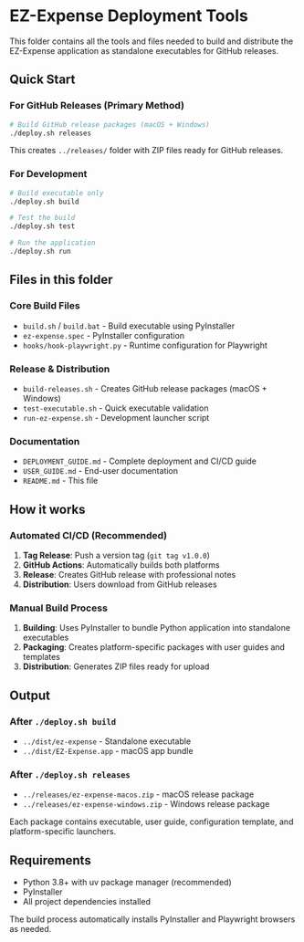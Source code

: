 # EZ-Expense Deployment Tools

This folder contains all the tools and files needed to build and distribute the EZ-Expense application as standalone executables for GitHub releases.

## Quick Start

### For GitHub Releases (Primary Method)

```bash
# Build GitHub release packages (macOS + Windows)
./deploy.sh releases
```

This creates `../releases/` folder with ZIP files ready for GitHub releases.

### For Development

```bash
# Build executable only
./deploy.sh build

# Test the build
./deploy.sh test

# Run the application
./deploy.sh run
```

## Files in this folder

### Core Build Files

- `build.sh` / `build.bat` - Build executable using PyInstaller
- `ez-expense.spec` - PyInstaller configuration
- `hooks/hook-playwright.py` - Runtime configuration for Playwright

### Release & Distribution

- `build-releases.sh` - Creates GitHub release packages (macOS + Windows)
- `test-executable.sh` - Quick executable validation
- `run-ez-expense.sh` - Development launcher script

### Documentation

- `DEPLOYMENT_GUIDE.md` - Complete deployment and CI/CD guide
- `USER_GUIDE.md` - End-user documentation
- `README.md` - This file

## How it works

### Automated CI/CD (Recommended)

1. **Tag Release**: Push a version tag (`git tag v1.0.0`)
2. **GitHub Actions**: Automatically builds both platforms
3. **Release**: Creates GitHub release with professional notes
4. **Distribution**: Users download from GitHub releases

### Manual Build Process

1. **Building**: Uses PyInstaller to bundle Python application into standalone executables
2. **Packaging**: Creates platform-specific packages with user guides and templates
3. **Distribution**: Generates ZIP files ready for upload

## Output

### After `./deploy.sh build`

- `../dist/ez-expense` - Standalone executable
- `../dist/EZ-Expense.app` - macOS app bundle

### After `./deploy.sh releases`

- `../releases/ez-expense-macos.zip` - macOS release package
- `../releases/ez-expense-windows.zip` - Windows release package

Each package contains executable, user guide, configuration template, and platform-specific launchers.

## Requirements

- Python 3.8+ with uv package manager (recommended)
- PyInstaller
- All project dependencies installed

The build process automatically installs PyInstaller and Playwright browsers as needed.
